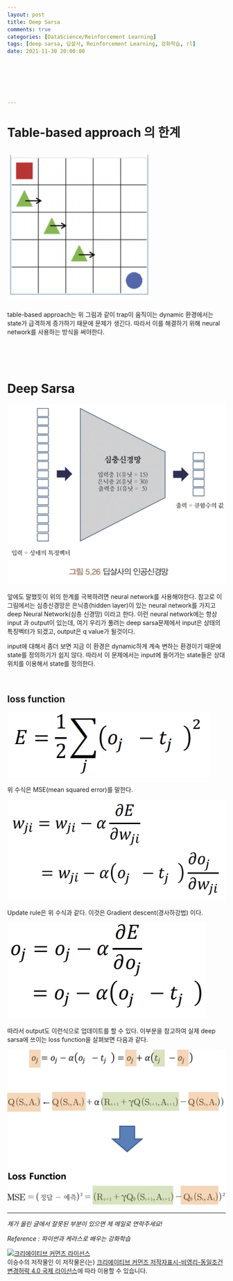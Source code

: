 ```yaml
---
layout: post
title: Deep Sarsa
comments: true
categories: [DataScience/Reinforcement Learning]
tags: [deep sarsa, 딥살사, Reinforcement Learning, 강화학습, rl]
date: 2021-11-30 20:00:00






---
```


# Table-based approach 의 한계

## <img src="https://github.com/aLVINlEE9/aLVINlEE9.github.io/blob/master/assets/img/DS-Reinforcement%20Learning/2021-12-05-rlpost15-01.png?raw=true" alt="2021-12-05-rlpost15-01.png" style="zoom:50%;" />

table-based approach는 위 그림과 같이 trap이 움직이는 dynamic 환경에서는 state가 급격하게 증가하기 때문에 문제가 생긴다. 따라서 이를 해결하기 위해 neural network를 사용하는 방식을 써야한다. 

<br />

<br />

<br />

# Deep Sarsa

<img src="https://github.com/aLVINlEE9/aLVINlEE9.github.io/blob/master/assets/img/DS-Reinforcement%20Learning/2021-12-05-rlpost15-02.png?raw=true" alt="2021-12-05-rlpost15-02.png" style="zoom:67%;" />

앞에도 말했듯이 위의 한계를 극복하려면 neural network를 사용해야한다. 참고로 이 그림에서는 심층신경망은 은닉층(hidden layer)이 있는 neural network를 가지고 deep Neural Network(심층 신경망) 이라고 한다. 이런 neural network에는 항상 input 과 output이 있는데, 여기 우리가 풀려는 deep sarsa문제에서 input은 상태의 특징벡터가 되겠고, output은 q value가 될것이다. 

input에 대해서 좀더 보면 지금 이 환경은 dynamic하게 계속 변하는 환경이기 때문에 state를 정의하기가 쉽지 않다. 따라서 이 문제에서는 input에 들어가는 state들은 상대 위치를 이용해서 state를 정의한다.

<br />

## loss function

![2021-12-05-rlpost15-03.png](https://github.com/aLVINlEE9/aLVINlEE9.github.io/blob/master/assets/img/DS-Reinforcement%20Learning/2021-12-05-rlpost15-03.png?raw=true)

위 수식은 MSE(mean squared error)를 말한다.

![2021-12-05-rlpost15-04.png](https://github.com/aLVINlEE9/aLVINlEE9.github.io/blob/master/assets/img/DS-Reinforcement%20Learning/2021-12-05-rlpost15-04.png?raw=true)

Update rule은 위 수식과 같다. 이것은 Gradient descent(경사하강법) 이다.

![2021-12-05-rlpost15-05.png](https://github.com/aLVINlEE9/aLVINlEE9.github.io/blob/master/assets/img/DS-Reinforcement%20Learning/2021-12-05-rlpost15-05.png?raw=true)

따라서 output도 이런식으로 업데이트를 할 수 있다. 이부분을 참고하여 실제 deep sarsa에 쓰이는 loss function을 살펴보면 다음과 같다.

![2021-12-05-rlpost15-06.png](https://github.com/aLVINlEE9/aLVINlEE9.github.io/blob/master/assets/img/DS-Reinforcement%20Learning/2021-12-05-rlpost15-06.png?raw=true)



------

*제가 올린 글에서 잘못된 부분이 있으면 제 메일로 연락주세요!*

*Reference : 파이썬과 케라스로 배우는 강화학습*

<a rel="license" href="http://creativecommons.org/licenses/by-nc-sa/4.0/"><img alt="크리에이티브 커먼즈 라이선스" style="border-width:0" src="https://i.creativecommons.org/l/by-nc-sa/4.0/88x31.png" /></a><br /><span xmlns:cc="http://creativecommons.org/ns#" property="cc:attributionName">이승수</span>의 저작물인 이 저작물은(는) <a rel="license" href="http://creativecommons.org/licenses/by-nc-sa/4.0/">크리에이티브 커먼즈 저작자표시-비영리-동일조건변경허락 4.0 국제 라이선스</a>에 따라 이용할 수 있습니다.